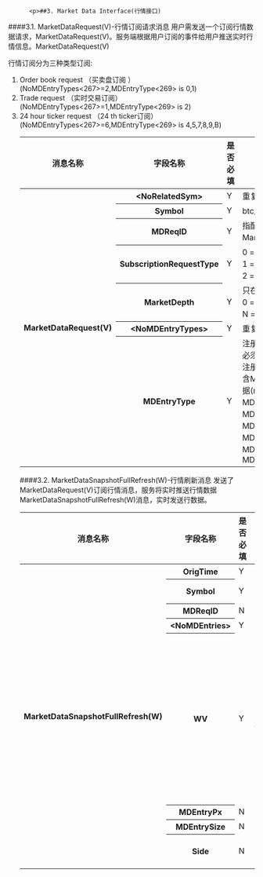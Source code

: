 
          <p>##3. Market Data Interface(行情接口)
####3.1. MarketDataRequest(V)-行情订阅请求消息
用户需发送一个订阅行情数据请求，MarketDataRequest(V)。服务端根据用户订阅的事件给用户推送实时行情信息。MarketDataRequest(V)</p>
<p>行情订阅分为三种类型订阅:</p>
<ol>
<li>Order book request （买卖盘订阅 ）   (NoMDEntryTypes&lt;267&gt;=2,MDEntryType&lt;269&gt; is 0,1)</li>
<li>Trade request   （实时交易订阅） (NoMDEntryTypes&lt;267&gt;=1,MDEntryType&lt;269&gt; is 2)</li>
<li>24 hour ticker request （24 th ticker订阅）(NoMDEntryTypes&lt;267&gt;=6,MDEntryType&lt;269&gt; is 4,5,7,8,9,B)<table>
 <thead>
 	<tr>
 		<th>消息名称</th>
 		<th>字段名称</th>
 		<th width="20%">是否必填</th>
 		<th>字段说明</th>
 	</tr>
 </thead>
 <tbody>
 	<tr>
 		<th rowspan="7">MarketDataRequest(V)</th>
 		<th>&lt;NoRelatedSym&gt;</th>
 		<td>Y</td>
 		<td>重复组 NoRelatedSym，一直为1</td>
 	</tr>
 	<tr>
 		<th>Symbol</th>
 		<td>Y</td>
 		<td>btc/cny 或ltc/cny（火币自定义）</td>
 	</tr>
 	<tr>
 		<th>MDReqID</th>
 		<td>Y</td>
 		<td>指配给该请求的唯一ID，或前一个MarketDataRequest的ID以关闭订阅</td>
 	</tr>
 	<tr>
 		<th>SubscriptionRequestType</th>
 		<td>Y</td>
 		<td>0 = 快照模式<br/>
 			1 = 快照+更新（订阅）<br/>
 			2 = 禁用上一个快照 + 更新请求（取消订阅）
 		</td>
 	</tr>
 	<tr>
 		<th>MarketDepth</th>
 		<td>Y</td>
 		<td>只在订单更新请求时有用，其他情况忽略。<br/>
 			0 = 由服务器端确定每次推送的深度<br/>
 			N = (1-150)每次推送N个深度的数据
 		</td>
 	</tr>
 	<tr>
 		<th>&lt;NoMDEntryTypes&gt;</th>
 		<td>Y</td>
 		<td>重复组NoMDEntryTypes。请求中实体类别的数量</td>
 	</tr>
 	<tr>
 		<th>MDEntryType</th>
 		<td>Y</td>
 		<td>注册websocket行情深度数据(marketDepthTop)时必须包含MDEntryType.BID、MDEntryType.OFFER		注册websocket交易明细数据(tradeDetail)时必须包含MDEntryType.TRADE		注册websocket市场概况数据(marketOverview)时必须包含MDEntryType.OPENING_PRICE、MDEntryType.CLOSING_PRICE、MDEntryType.TRADING_SESSION_HIGH_PRICE、MDEntryType.TRADING_SESSION_LOW_PRICE、MDEntryType.TRADING_SESSION_VWAP_PRICE、MDEntryType.TRADE_VOLUME</td>
 	</tr>
 </tbody>


</table>
####3.2. MarketDataSnapshotFullRefresh(W)-行情刷新消息
发送了MarketDataRequest(V)订阅行情消息，服务将实时推送行情数据MarketDataSnapshotFullRefresh(W)消息，实时发送行数据。
<table>
	<thead>
		<tr>
			<th>消息名称</th>
			<th>字段名称</th>
			<th>是否必填</th>
			<th>字段说明</th>
		</tr>
	</thead>
	<tbody>
		<tr>
			<th rowspan="8">MarketDataSnapshotFullRefresh(W)</th>
			<th>OrigTime</th>
			<td>Y</td>
			<td>消息响应时间</td>
		</tr>
		<tr>
			<th>Symbol</th>
			<td>Y</td>
			<td>btc/cny 或ltc/cny</td>
		</tr>
		<tr>
			<th>MDReqID</th>
			<td>N</td>
			<td>请求ID</td>
		</tr>
		<tr>
			<th>&lt;NoMDEntries&gt;</th>
			<td>Y</td>
			<td>行情Group组</td>
		</tr>
		<tr>
			<th>WV</th>
			<td>Y</td>
			<td>0=Bid卖方<br/>
				1=Offer买方<br/>
				2=Trade成交<br/>
				4=OpeningPrice<br/>
				5=ClosingPrice<br/>
				6=Trading Session High Price&lt;44&gt;(最高价)<br/>
				7= Trading Session Low Price&lt;44&gt;<br/>（最低价）<br/>
				8= Trading Session VWAP Price&lt;44&gt;
			</td>
		</tr>
		<tr>
			<th>MDEntryPx</th>
			<td>N</td>
			<td>成交价格</td>
		</tr>
		<tr>
			<th>MDEntrySize</th>
			<td>N</td>
			<td>交易数量</td>
		</tr>
		<tr>
			<th>Side</th>
			<td>N</td>
			<td>买卖方<br/>
				1=Buy<br/>
				2=Sell
			</td>
		</tr>
	</tbody>
</table>
</li>
</ol>
        